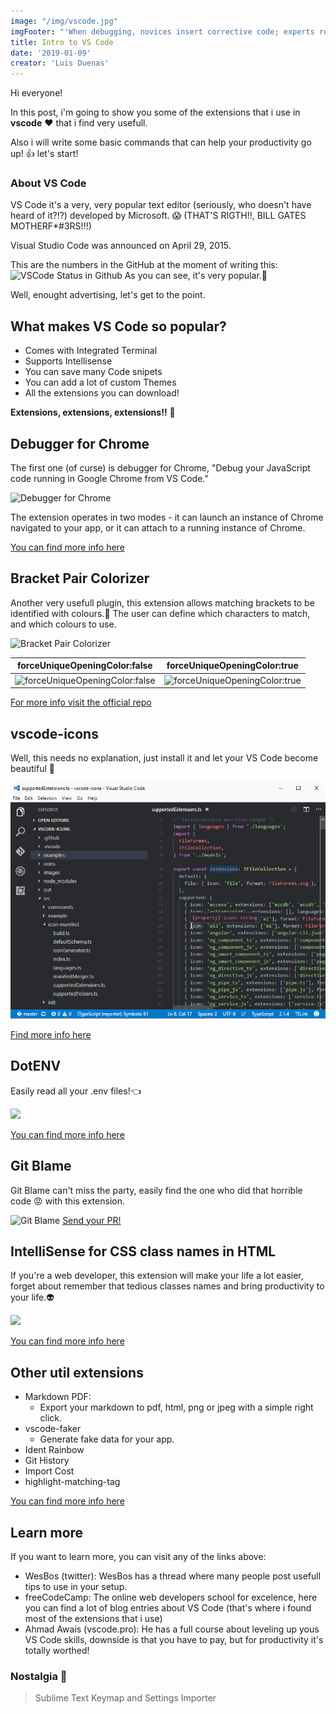 ```yaml
---
image: "/img/vscode.jpg"
imgFooter: "'When debugging, novices insert corrective code; experts remove defective code.' - Richard Pattis"
title: Intro to VS Code
date: '2019-01-09'
creator: 'Luis Duenas'
---
```

Hi everyone!

In this post, i'm going to show you some of the extensions that i use in **vscode** :heart: that i find very usefull.

Also i will write some basic commands that can help your productivity go up! :thumbsup: let's start!


### About VS Code

VS Code it's a very, very popular text editor (seriously, who doesn't have heard of it?!?) developed by Microsoft. :scream: (THAT'S RIGTH!!, BILL GATES MOTHERF*#3RS!!!)

Visual Studio Code was announced on April 29, 2015.

This are the numbers in the GitHub at the moment of writing this: 
![VSCode Status in Github](/vscode-github-status.PNG "VSCode Status in Github")
As you can see, it's very popular.:blue_heart:


Well, enought advertising, let's get to the point.


## What makes VS Code so popular?
- Comes with Integrated Terminal
- Supports Intellisense
- You can save many Code snipets
- You can add a lot of custom Themes
- All the extensions you can download!





**Extensions, extensions, extensions!!** :raised_hands:


## Debugger for Chrome
The first one (of curse) is debugger for Chrome, "Debug your JavaScript code running in Google Chrome from VS Code."

![Debugger for Chrome](/demo-debugger-chrome.gif "Debugger for Chrome")

The extension operates in two modes - it can launch an instance of Chrome navigated to your app, or it can attach to a running instance of Chrome.

[You can find more info here](https://github.com/Microsoft/vscode-chrome-debug "Official Repository")


## Bracket Pair Colorizer
Another very usefull plugin, this extension allows matching brackets to be identified with colours.:rainbow: 
The user can define which characters to match, and which colours to use.

![Bracket Pair Colorizer](https://raw.githubusercontent.com/CoenraadS/BracketPair/master/images/example.png "Bracket Pair Colorizer")


forceUniqueOpeningColor:false             |  forceUniqueOpeningColor:true
:-------------------------:|:-------------------------:
![forceUniqueOpeningColor:false](https://github.com/CoenraadS/BracketPair/raw/master/images/forceUniqueOpeningColorDisabled.png "forceUniqueOpeningColor:false") | ![forceUniqueOpeningColor:true](https://github.com/CoenraadS/BracketPair/raw/master/images/forceUniqueOpeningColorEnabled.png "forceUniqueOpeningColor:true")

[For more info visit the official repo](https://github.com/CoenraadS/BracketPair "Official Repository")


## vscode-icons
Well, this needs no explanation, just install it and let your VS Code become beautiful :gem:

![vscode-icons](https://raw.githubusercontent.com/vscode-icons/vscode-icons/master/images/screenshot.gif "vscode-icons")

[Find more info here](https://github.com/vscode-icons/vscode-icons "Official Repository")


## DotENV

Easily read all your .env files!:point_left:

![](https://github.com/mikestead/vscode-dotenv/raw/master/images/screenshot.png)

[You can find more info here](URL "Official Repository")

## Git Blame
Git Blame can't miss the party, easily find the one who did that horrible code :rage: with this extension.

![Git Blame](https://github.com/Sertion/vscode-gitblame/raw/master/images/GitBlamePreview.gif "Git Blame")
[Send your PR!](https://github.com/Sertion/vscode-gitblame "Official Repository")



## IntelliSense for CSS class names in HTML

If you're a web developer, this extension will make your life a lot easier, forget about remember that tedious classes names and bring productivity to your life.:alien:

![](https://i.imgur.com/5crMfTj.gif)

[You can find more info here](URL "Official Repository")

## Other util extensions
- Markdown PDF: 
    - Export your markdown to pdf, html, png or jpeg  with a simple right click.
- vscode-faker
    - Generate fake data for your app.
- Ident Rainbow
- Git History
- Import Cost
- highlight-matching-tag


[You can find more info here](URL "Official Repository")




## Learn more
If you want to learn more, you can visit any of the links above: 
- WesBos (twitter): WesBos has a thread where many people post usefull tips to use in your setup.
- freeCodeCamp: The online web developers school for excelence, here you can find a lot of blog entries about VS Code (that's where i found most of the extensions that i use)
- Ahmad Awais (vscode.pro): He has a full course about leveling up yous VS Code skills, downside is that you have to pay, but for productivity it's totally worthed!


### Nostalgia :violin:
> Sublime Text Keymap and Settings Importer